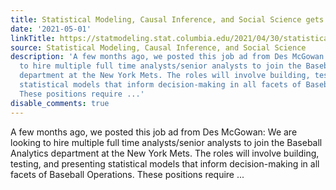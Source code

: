 ```yaml
---
title: Statistical Modeling, Causal Inference, and Social Science gets results!
date: '2021-05-01'
linkTitle: https://statmodeling.stat.columbia.edu/2021/04/30/statistical-modeling-causal-inference-and-social-science-gets-results/
source: Statistical Modeling, Causal Inference, and Social Science
description: 'A few months ago, we posted this job ad from Des McGowan: We are looking
  to hire multiple full time analysts/senior analysts to join the Baseball Analytics
  department at the New York Mets. The roles will involve building, testing, and presenting
  statistical models that inform decision-making in all facets of Baseball Operations.
  These positions require ...'
disable_comments: true
---
```

A few months ago, we posted this job ad from Des McGowan: We are looking to hire multiple full time analysts/senior analysts to join the Baseball Analytics department at the New York Mets. The roles will involve building, testing, and presenting statistical models that inform decision-making in all facets of Baseball Operations. These positions require ...